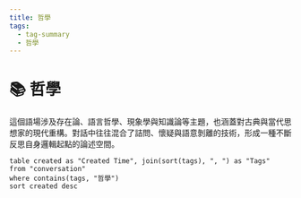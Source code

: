 ```yaml
---
title: 哲學
tags:
  - tag-summary
  - 哲學
---
```


# 📚 哲學

這個語場涉及存在論、語言哲學、現象學與知識論等主題，也涵蓋對古典與當代思想家的現代重構。對話中往往混合了詰問、懷疑與語意剝離的技術，形成一種不斷反思自身邏輯起點的論述空間。

```dataview
table created as "Created Time", join(sort(tags), ", ") as "Tags"
from "conversation"
where contains(tags, "哲學")
sort created desc
```
